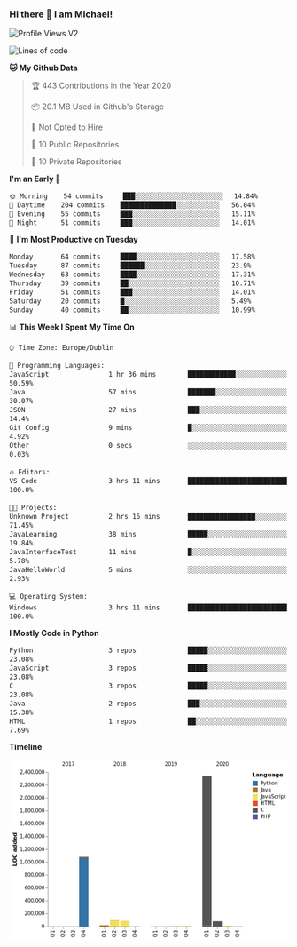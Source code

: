 ### Hi there 👋 I am Michael!

![Profile Views V2](https://komarev.com/ghpvc/?username=AppDevMichael)

<!--START_SECTION:waka-->
![Lines of code](https://img.shields.io/badge/From%20Hello%20World%20I%27ve%20Written-10.3%20million%20lines%20of%20code-blue)

**🐱 My Github Data** 

> 🏆 443 Contributions in the Year 2020
 > 
> 📦 20.1 MB Used in Github's Storage 
 > 
> 🚫 Not Opted to Hire
 > 
> 📜 10 Public Repositories
 > 
> 🔑 10 Private Repositories 

**I'm an Early 🐤** 

```text
🌞 Morning    54 commits     ███░░░░░░░░░░░░░░░░░░░░░░   14.84% 
🌆 Daytime    204 commits    ██████████████░░░░░░░░░░░   56.04% 
🌃 Evening    55 commits     ███░░░░░░░░░░░░░░░░░░░░░░   15.11% 
🌙 Night      51 commits     ███░░░░░░░░░░░░░░░░░░░░░░   14.01%

```
📅 **I'm Most Productive on Tuesday** 

```text
Monday       64 commits     ████░░░░░░░░░░░░░░░░░░░░░   17.58% 
Tuesday      87 commits     ██████░░░░░░░░░░░░░░░░░░░   23.9% 
Wednesday    63 commits     ████░░░░░░░░░░░░░░░░░░░░░   17.31% 
Thursday     39 commits     ██░░░░░░░░░░░░░░░░░░░░░░░   10.71% 
Friday       51 commits     ███░░░░░░░░░░░░░░░░░░░░░░   14.01% 
Saturday     20 commits     █░░░░░░░░░░░░░░░░░░░░░░░░   5.49% 
Sunday       40 commits     ██░░░░░░░░░░░░░░░░░░░░░░░   10.99%

```


📊 **This Week I Spent My Time On** 

```text
⌚︎ Time Zone: Europe/Dublin

💬 Programming Languages: 
JavaScript               1 hr 36 mins        ████████████░░░░░░░░░░░░░   50.59% 
Java                     57 mins             ███████░░░░░░░░░░░░░░░░░░   30.07% 
JSON                     27 mins             ███░░░░░░░░░░░░░░░░░░░░░░   14.4% 
Git Config               9 mins              █░░░░░░░░░░░░░░░░░░░░░░░░   4.92% 
Other                    0 secs              ░░░░░░░░░░░░░░░░░░░░░░░░░   0.03%

🔥 Editors: 
VS Code                  3 hrs 11 mins       █████████████████████████   100.0%

🐱‍💻 Projects: 
Unknown Project          2 hrs 16 mins       █████████████████░░░░░░░░   71.45% 
JavaLearning             38 mins             █████░░░░░░░░░░░░░░░░░░░░   19.84% 
JavaInterfaceTest        11 mins             █░░░░░░░░░░░░░░░░░░░░░░░░   5.78% 
JavaHelloWorld           5 mins              ░░░░░░░░░░░░░░░░░░░░░░░░░   2.93%

💻 Operating System: 
Windows                  3 hrs 11 mins       █████████████████████████   100.0%

```

**I Mostly Code in Python** 

```text
Python                   3 repos             █████░░░░░░░░░░░░░░░░░░░░   23.08% 
JavaScript               3 repos             █████░░░░░░░░░░░░░░░░░░░░   23.08% 
C                        3 repos             █████░░░░░░░░░░░░░░░░░░░░   23.08% 
Java                     2 repos             ███░░░░░░░░░░░░░░░░░░░░░░   15.38% 
HTML                     1 repos             ██░░░░░░░░░░░░░░░░░░░░░░░   7.69%

```


**Timeline**

![Chart not found](https://github.com/AppDevMichael/AppDevMichael/blob/master/charts/bar_graph.png) 


<!--END_SECTION:waka-->

